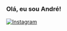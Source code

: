 ### Olá, eu sou André!
   [![Instagram](https://img.shields.io/badge/Instagram-E4405F?style=for-the-badge&logo=instagram&logoColor=white)](https://instagram.com/andrrexz_?igshid=ZGUzMzM3NWJiOQ==)
   
